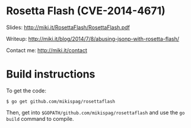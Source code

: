Rosetta Flash (CVE-2014-4671)
==============================

Slides: http://miki.it/RosettaFlash/RosettaFlash.pdf

Writeup: http://miki.it/blog/2014/7/8/abusing-jsonp-with-rosetta-flash/

Contact me: http://miki.it/contact

Build instructions
===================

To get the code:

``$ go get github.com/mikispag/rosettaflash``

Then, get into ``$GOPATH/github.com/mikispag/rosettaflash`` and use the ``go build`` command to compile.